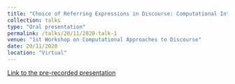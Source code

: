 ```yaml
---
title: "Choice of Referring Expressions in Discourse: Computational Interpretation of Recency"
collection: talks
type: "Oral presentation"
permalink: /talks/20/11/2020-talk-1
venue: "1st Workshop on Computational Approaches to Discourse"
date: 20/11/2020
location: "Virtual"
---
```


[Link to the pre-recorded presentation](https://slideslive.com/38939700/choice-of-referring-expressions-in-discourse-computational-interpretations-of-recency)
